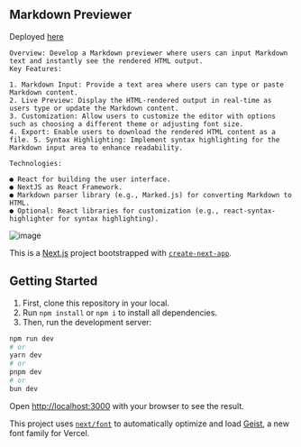 ## Markdown Previewer
Deployed [here](https://markdown-previewer-mlm.netlify.app/)

```
Overview: Develop a Markdown previewer where users can input Markdown text and instantly see the rendered HTML output. 
Key Features: 

1. Markdown Input: Provide a text area where users can type or paste Markdown content. 
2. Live Preview: Display the HTML-rendered output in real-time as users type or update the Markdown content. 
3. Customization: Allow users to customize the editor with options such as choosing a different theme or adjusting font size. 
4. Export: Enable users to download the rendered HTML content as a file. 5. Syntax Highlighting: Implement syntax highlighting for the Markdown input area to enhance readability. 

Technologies:

● React for building the user interface.
● NextJS as React Framework.
● Markdown parser library (e.g., Marked.js) for converting Markdown to HTML.
● Optional: React libraries for customization (e.g., react-syntax-highlighter for syntax highlighting).

```
![image](https://github.com/user-attachments/assets/c15e8659-a7fe-4f1f-bc35-6a50ecd069ff)

This is a [Next.js](https://nextjs.org) project bootstrapped with [`create-next-app`](https://nextjs.org/docs/app/api-reference/cli/create-next-app).

## Getting Started

1. First, clone this repository in your local.
2. Run `npm install` or `npm i` to install all dependencies.
3. Then, run the development server:

```bash
npm run dev
# or
yarn dev
# or
pnpm dev
# or
bun dev
```

Open [http://localhost:3000](http://localhost:3000) with your browser to see the result.

This project uses [`next/font`](https://nextjs.org/docs/app/building-your-application/optimizing/fonts) to automatically optimize and load [Geist](https://vercel.com/font), a new font family for Vercel.
